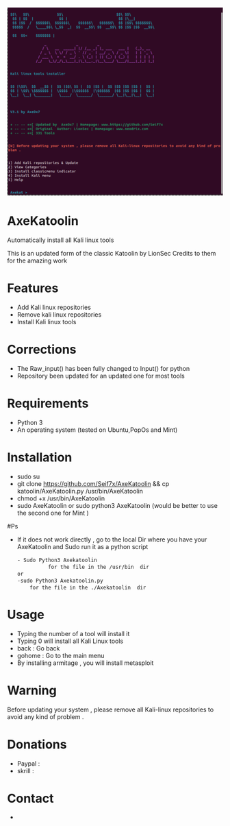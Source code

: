 ![AxeKatoolin](https://github.com/Seif7x/AxeKatoolin/blob/master/AxeKatoolin.png)
# AxeKatoolin
Automatically install all Kali linux tools

This is an updated form of the classic Katoolin by LionSec 
Credits to them for the amazing work 

# Features
- Add Kali linux repositories
- Remove kali linux repositories
- Install Kali linux tools
# Corrections 
- The Raw_input() has been fully changed to Input() for python
- Repository been updated for an updated one for most tools 

# Requirements
- Python 3
- An operating system (tested on Ubuntu,PopOs and Mint)

# Installation
- sudo su
- git clone https://github.com/Seif7x/AxeKatoolin && cp katoolin/AxeKatoolin.py /usr/bin/AxeKatoolin
- chmod +x /usr/bin/AxeKatoolin
-  sudo AxeKatoolin or  sudo python3 AxeKatoolin  (would be better to use the second one for Mint ) 


#Ps 
- If it does not work directly , go to the local Dir where you have your AxeKatoolin and Sudo run it as a python script


      - Sudo Python3 Axekatoolin 
                for the file in the /usr/bin  dir 
      or
      -sudo Python3 Axekatoolin.py 
          for the file in the ./Axekatoolin  dir  


# Usage
- Typing the number of a tool will install it
- Typing 0 will install all Kali Linux tools
- back : Go back
- gohome : Go to the main menu
- By installing armitage , you will install metasploit

# Warning
Before updating your system , please remove all Kali-linux repositories to avoid any kind of problem .

#



# Donations
- Paypal : 
- skrill : 


# Contact
-
